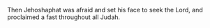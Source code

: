 Then Jehoshaphat was afraid and set his face to seek the Lord, and proclaimed a fast throughout all Judah.
